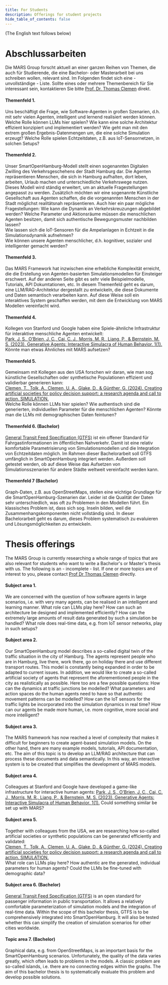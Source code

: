 ```yaml
---
title: For Students
description: Offerings for student projects
hide_table_of_contents: false
---
```

(The English text follows below)
# Abschlussarbeiten

Die MARS Group forscht aktuell an einer ganzen Reihen von Themen, die auch für Studierende, die eine Bachelor- oder Masterarbeit bei uns schreiben wollen, relevant sind.
Im Folgenden findet sich eine - unvollständige - Liste. Sollte eines oder mehrere Themenbereich für Sie interessant sein, kontaktieren Sie bitte [Prof. Dr. Thomas Clemen](mailto:thomas.clemen@haw-hamburg.de) direkt.

#### Themenfeld 1.   
Uns beschäftigt die Frage, wie Software-Agenten in großen Szenarien, d.h. mit sehr vielen Agenten, intelligent und lernend realisiert werden können.
Welche Rolle können LLMs hier spielen?
Wie kann eine solche Architektur effizient konzipiert und implementiert werden?
Wie geht man mit den extrem großen Ergebnis-Datenmengen um, die eine solche Simulation erzeugt?
Welche Rolle spielen Echtzeitdaten, z.B. aus IoT-Sensornetzen, in solchen Setups?

#### Themenfeld 2.  
Unser SmartOpenHamburg-Modell stellt einen sogenannten Digitalen Zwilling des Verkehrsgeschehens der Stadt Hamburg dar. Die Agenten repräsentieren Menschen, die sich in Hamburg aufhalten, dort leben, arbeiten, Urlaub machen und unterschiedliche Verkehrswege nutzen. Dieses Modell wird ständig erweitert, um an aktuelle Fragestellungen angepasst zu werden. Zusätzlich möchten wir eine sogenannte Künstliche Gesellschaft aus Agenten schaffen, die die vorgenannten Menschen in der Stadt möglichst realitätsnah repräsentieren. Auch hier ein paar mögliche Fragestellungen:
Wie kann die Dynamik an Verkehrskreuzungen abgebildet werden?
Welche Parameter und Aktionsräume müssen die menschlichen Agenten besitzen, damit sich authentische Bewegungsmuster nachbilden lassen?  
Wie lassen sich die IoT-Sensoren für die Ampelanlagen in Echtzeit in die Simulationsdynamik aufnehmen?  
Wie können unsere Agenten menschlicher, d.h. kognitiver, sozialer und intelligenter gemacht werden?

#### Themenfeld 3. 
Das MARS Framework hat inzwischen eine erhebliche Komplexität erreicht, die die Erstellung von Agenten-basierten Simulationsmodellen für Einsteiger erschwert. Auf der anderen Seite gibt es sehr viele Beispielmodelle, Tutorials, API Dokumtationen, etc. In diesem Themenfeld geht es darum, eine LLM/RAG-Architektur dergestallt zu entwickeln, die diese Dokumente und Daten semantisch verarbeiten kann. Auf diese Weise soll ein interaktives System geschaffen werden, mit dem die Entwicklung von MARS Modellen vereinfacht wird.

#### Themenfeld 4. 
Kollegen von Stanford und Google haben eine Spiele-ähnliche Infrastruktur für interaktive menschliche Agenten entwickelt:  
[Park, J. S., O’Brien, J. C., Cai, C. J., Morris, M. R., Liang, P., & Bernstein, M. S. (2023). Generative Agents: Interactive Simulacra of Human Behavior. 1(1).](http://arxiv.org/abs/2304.03442)  
Könnte man etwas Ähnliches mit MARS aufsetzen? 

#### Themenfeld 5.
Gemeinsam mit Kollegen aus den USA forschen wir daran, wie man sog. künstliche Gesellschaften oder synthetische Populationen effizient und validierbar generieren kann:  
[Clemen, T., Tolk, A., Clemen, U. A., Glake, D., & Günther, G. (2024). Creating artificial societies for policy decision support: a research agenda and call to action. SIMULATION.](https://doi.org/10.1177/00375497241295765)  
Welche Rolle können LLMs hier spielen? Wie authentisch sind die generierten, individuellen Parameter für die menschlichen Agenten? Könnte man die LLMs mit demographischen Daten feintunen?

#### Themenfeld 6. (Bachelor)
[General Transit Feed Specification (GTFS)](https://gtfs.org/) ist ein offener Standard für Fahrgastinformationen im öffentlichen Nahverkehr. Damit ist eine relativ komfortable Parametrisierung von Simulationsmodellen und die Integration von Echtzeitdaten möglich. Im Rahmen dieser Bachelorarbeit soll GTFS umfänglich in SmartOpenHamburg integriert werden. Außerdem soll getestet werden, ob auf diese Weise das Aufsetzen von Simulationsszenarien für andere Städte weltweit vereinfacht werden kann.

#### Themenfeld 7 (Bachelor)
Graph-Daten, z.B. aus OpenStreetMaps, stellen eine wichtige Grundlage für die SmartOpenHamburg-Szenarien dar. Leider ist die Qualität der Daten sehr unterschiedlich, was oft zu Problemen in den Modellen führt. Ein klassisches Problem ist, dass sich sog. Inseln bilden, weil die Zusammenhangskomponenten nicht vollständig sind. In dieser Bachelorarbeit geht es darum, dieses Problem systematisch zu evaluieren und Lösungsmöglichkeiten zu entwickeln. 


# Thesis offerings
The MARS Group is currently researching a whole range of topics that are also relevant for students who want to write a Bachelor's or Master's thesis with us.
The following is an - incomplete - list. If one or more topics are of interest to you, please contact [Prof Dr Thomas Clemen](mailto:thomas.clemen@haw-hamburg.de) directly.

#### Subject area 1.   
We are concerned with the question of how software agents in large scenarios, i.e. with very many agents, can be realised in an intelligent and learning manner.
What role can LLMs play here?
How can such an architecture be designed and implemented efficiently?
How can the extremely large amounts of result data generated by such a simulation be handled?
What role does real-time data, e.g. from IoT sensor networks, play in such setups?

#### Subject area 2.  
Our SmartOpenHamburg model describes a so-called digital twin of the traffic situation in the city of Hamburg. The agents represent people who are in Hamburg, live there, work there, go on holiday there and use different transport routes. This model is constantly being expanded in order to be adapted to current issues. In addition, we would like to create a so-called artificial society of agents that represent the aforementioned people in the city as realistically as possible. Here too are a few possible questions:
How can the dynamics at traffic junctions be modelled?
What parameters and action spaces do the human agents need to have so that authentic movement patterns can be modelled?
How can the IoT sensors for the traffic lights be incorporated into the simulation dynamics in real time?
How can our agents be made more human, i.e. more cognitive, more social and more intelligent?

#### Subject area 3. 
The MARS framework has now reached a level of complexity that makes it difficult for beginners to create agent-based simulation models. On the other hand, there are many example models, tutorials, API documentation, etc. The aim of this topic is to develop an LLM/RAG architecture that can process these documents and data semantically. In this way, an interactive system is to be created that simplifies the development of MARS models.

#### Subject area 4.
Colleagues at Stanford and Google have developed a game-like infrastructure for interactive human agents:
[Park, J. S., O'Brien, J. C., Cai, C. J., Morris, M. R., Liang, P., & Bernstein, M. S. (2023). Generative Agents: Interactive Simulacra of Human Behavior. 1(1).](http://arxiv.org/abs/2304.03442)
Could something similar be set up with MARS? 

#### Subject area 5.
Together with colleagues from the USA, we are researching how so-called artificial societies or synthetic populations can be generated efficiently and validated:  
[Clemen, T., Tolk, A., Clemen, U. A., Glake, D., & Günther, G. (2024). Creating artificial societies for policy decision support: a research agenda and call to action. SIMULATION.](https://doi.org/10.1177/00375497241295765)  
What role can LLMs play here? How authentic are the generated, individual parameters for human agents? Could the LLMs be fine-tuned with demographic data?

#### Subject area 6. (Bachelor)
[General Transit Feed Specification (GTFS)](https://gtfs.org/) is an open standard for passenger information in public transportation. It allows a relatively comfortable parameterization of simulation models and the integration of real-time data. Within the scope of this bachelor thesis, GTFS is to be comprehensively integrated into SmartOpenHamburg. It will also be tested whether this can simplify the creation of simulation scenarios for other cities worldwide.

#### Topic area 7. (Bachelor)
Graphical data, e.g. from OpenStreetMaps, is an important basis for the SmartOpenHamburg scenarios. Unfortunately, the quality of the data varies greatly, which often leads to problems in the models. A classic problem are so-called islands, i.e. there are no connecting edges within the graphs. The aim of this bachelor thesis is to systematically evaluate this problem and develop possible solutions. 

